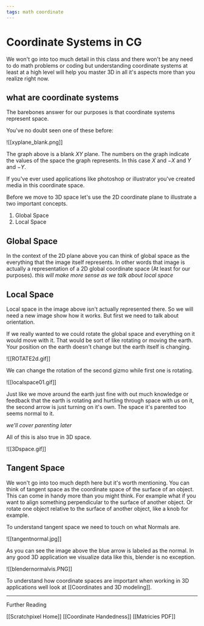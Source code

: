 ```yaml
---
tags: math coordinate
---
```


# Coordinate Systems in CG

We won't go into too much detail in this class and there won't be any need to do math problems or coding but understanding coordinate systems at least at a high level will help you master 3D in all it's aspects more than you realize right now.

## what are coordinate systems

The barebones answer for our purposes is that coordinate systems represent space.

You've no doubt seen one of these before:

![[xyplane_blank.png]]

The graph above is a blank $XY$ plane. The numbers on the graph indicate the values of the space the graph represents. In this case $X$ and $-X$ and $Y$ and $-Y$.

If you've ever used applications like photoshop or illustrator you've created media in this coordinate space.

Before we move to 3D space let's use the 2D coordinate plane to illustrate a two important concepts.

1. Global Space
2. Local Space

## Global Space

In the context of the 2D plane above you can think of global space as the everything that the image itself represents. In other words that image is actually a representation of a 2D global coordinate space (At least for our purposes).
*this will make more sense as we talk about local space*

## Local Space

Local space in the image above isn't actually represented there. So we will need a new image show how it works. But first we need to talk about orientation.

If we really wanted to we could rotate the global space and everything on it would move with it. That would be sort of like rotating or moving the earth. Your position on the earth doesn't change but the earth itself is changing.

![[ROTATE2d.gif]]

We can change the rotation of the second gizmo while first one is rotating. 

![[localspace01.gif]]

Just like we move around the earth just fine with out much knowledge or feedback that the earth is rotating and hurtling through space with us on it, the second arrow is just turning on it's own. The space it's parented too seems normal to it.

*we'll cover parenting later*

All of this is also true in 3D space.

![[3Dspace.gif]]

## Tangent Space

We won't go into too much depth here but it's worth mentioning.
You can think of tangent space as the coordinate space of the surface of an object. This can come in handy more than you might think. For example what if you want to align something perpendicular to the surface of another object. Or rotate one object relative to the surface of another object, like a knob for example.

To understand tangent space we need to touch on what Normals are.

![[tangentnormal.jpg]]

As you can see the image above the blue arrow is labeled as the normal. In any good 3D application we visualize data like this, blender is no exception. 

![[blendernormalvis.PNG]]

To understand how coordinate spaces are important when working in 3D applications well look at [[Coordinates and 3D modeling]].


---
Further Reading

[[Scratchpixel Home]]
[[Coordinate Handedness]]
[[Matricies PDF]]